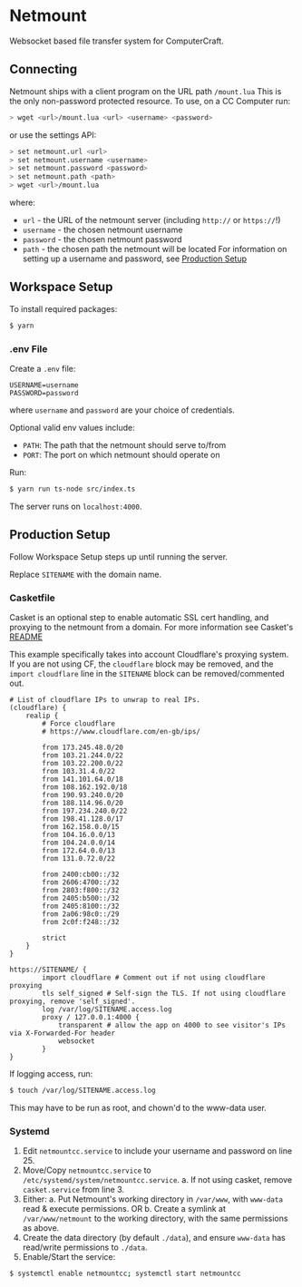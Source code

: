 # Netmount

Websocket based file transfer system for ComputerCraft.

## Connecting

Netmount ships with a client program on the URL path `/mount.lua` This is the only non-password protected resource.
To use, on a CC Computer run:
```sh
> wget <url>/mount.lua <url> <username> <password>
```
or use the settings API:
```sh
> set netmount.url <url>
> set netmount.username <username>
> set netmount.password <password>
> set netmount.path <path>
> wget <url>/mount.lua
```
where:
- `url` - the URL of the netmount server (including `http://` or `https://`!)
- `username` - the chosen netmount username 
- `password` - the chosen netmount password 
- `path` - the chosen path the netmount will be located
For information on setting up a username and password, see [Production Setup](#production-setup)

## Workspace Setup

To install required packages:
```sh
$ yarn
```

### .env File

Create a `.env` file:
```env
USERNAME=username
PASSWORD=password
```
where `username` and `password` are your choice of credentials.

Optional valid env values include:
 - `PATH`: The path that the netmount should serve to/from
 - `PORT`: The port on which netmount should operate on

Run:
```sh
$ yarn run ts-node src/index.ts
```
The server runs on `localhost:4000`.

## Production Setup

Follow Workspace Setup steps up until running the server.

Replace `SITENAME` with the domain name.

### Casketfile

Casket is an optional step to enable automatic SSL cert handling, and proxying to the netmount from a domain. For more information see Casket's [README](https://github.com/tmpim/casket#readme)

This example specifically takes into account Cloudflare's proxying system. If you are not using CF, the `cloudflare` block may be removed, and the `import cloudflare` line in the `SITENAME` block can be removed/commented out.

```
# List of cloudflare IPs to unwrap to real IPs.
(cloudflare) {
    realip {
        # Force cloudflare
        # https://www.cloudflare.com/en-gb/ips/

        from 173.245.48.0/20
        from 103.21.244.0/22
        from 103.22.200.0/22
        from 103.31.4.0/22
        from 141.101.64.0/18
        from 108.162.192.0/18
        from 190.93.240.0/20
        from 188.114.96.0/20
        from 197.234.240.0/22
        from 198.41.128.0/17
        from 162.158.0.0/15
        from 104.16.0.0/13
        from 104.24.0.0/14
        from 172.64.0.0/13
        from 131.0.72.0/22

        from 2400:cb00::/32
        from 2606:4700::/32
        from 2803:f800::/32
        from 2405:b500::/32
        from 2405:8100::/32
        from 2a06:98c0::/29
        from 2c0f:f248::/32

        strict
    }
}

https://SITENAME/ {
        import cloudflare # Comment out if not using cloudflare proxying
        tls self_signed # Self-sign the TLS. If not using cloudflare proxying, remove 'self_signed'.
        log /var/log/SITENAME.access.log
        proxy / 127.0.0.1:4000 {
            transparent # allow the app on 4000 to see visitor's IPs via X-Forwarded-For header
            websocket
        }
}
```

If logging access, run:
```sh
$ touch /var/log/SITENAME.access.log
```
This may have to be run as root, and chown'd to the www-data user.

### Systemd

1. Edit `netmountcc.service` to include your username and password on line 25.
2. Move/Copy `netmountcc.service` to `/etc/systemd/system/netmountcc.service`.
    a. If not using casket, remove `casket.service` from line 3.
3. Either:
    a. Put Netmount's working directory in `/var/www`, with `www-data` read & execute permissions. OR
    b. Create a symlink at `/var/www/netmount` to the working directory, with the same permissions as above.
4. Create the data directory (by default `./data`), and ensure `www-data` has read/write permissions to `./data`.
5. Enable/Start the service:
```sh
$ systemctl enable netmountcc; systemctl start netmountcc
```
